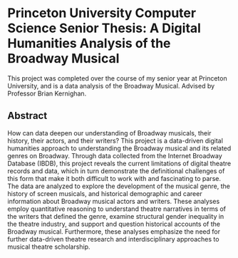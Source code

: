 # Princeton University Computer Science Senior Thesis: A Digital Humanities Analysis of the Broadway Musical
This project was completed over the course of my senior year at Princeton University, and is a data analysis of the Broadway Musical. Advised by Professor Brian Kernighan.

## Abstract
How can data deepen our understanding of Broadway musicals, their history, their actors, and their writers? This project is a data-driven digital humanities approach to understanding the Broadway musical and its related genres on Broadway. Through data collected from the Internet Broadway Database (IBDB), this project reveals the current limitations of digital theatre records and data, which in turn demonstrate the definitional challenges of this form that make it both difficult to work with and fascinating to parse. The data are analyzed to explore the development of the musical genre, the history of screen musicals, and historical demographic and career information about Broadway musical actors and writers. These analyses employ quantitative reasoning to understand theatre narratives in terms of the writers that defined the genre, examine structural gender inequality in the theatre industry, and support and question historical accounts of the Broadway musical. Furthermore, these analyses emphasize the need for further data-driven theatre research and interdisciplinary approaches to musical theatre scholarship.

